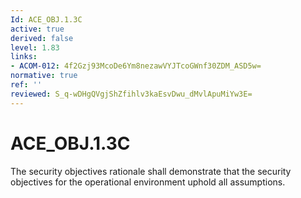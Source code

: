 ```yaml
---
Id: ACE_OBJ.1.3C
active: true
derived: false
level: 1.83
links:
- ACOM-012: 4f2Gzj93McoDe6Ym8nezawVYJTcoGWnf30ZDM_ASD5w=
normative: true
ref: ''
reviewed: S_q-wDHgQVgjShZfihlv3kaEsvDwu_dMvlApuMiYw3E=
---
```


# ACE_OBJ.1.3C

The security objectives rationale shall demonstrate that the security objectives for the operational environment uphold all assumptions.